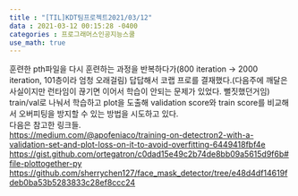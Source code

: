 ```yaml
---
title : "[TIL]KDT팀프로젝트2021/03/12"
data : 2021-03-12 00:15:28 -0400
categories : 프로그래머스인공지능스쿨
use_math: true
---
```

훈련한 pth파일을 다시 훈련하는 과정을 반복하다가(800 iteration -> 2000 iteration, 101층이라 엄청 오래걸림) 답답해서 코랩 프로를 결재했다.(다음주에 깨달은 사실이지만 런타임이 끊기면 이어서 학습이 안되는 문제가 있었다. 뻘짓했던거임)  
train/val로 나눠서 학습하고 plot을 도출해 validation score와 train score를 비교해서 오버피팅을 방지할 수 있는 방법을 시도하고 있다.  
다음은 참고한 링크들.  
<https://medium.com/@apofeniaco/training-on-detectron2-with-a-validation-set-and-plot-loss-on-it-to-avoid-overfitting-6449418fbf4e>  
<https://gist.github.com/ortegatron/c0dad15e49c2b74de8bb09a5615d9f6b#file-plottogether-py>  
<https://github.com/sherrychen127/face_mask_detector/tree/e48d4df14619fdeb0ba53b5283833c28ef8ccc24>  